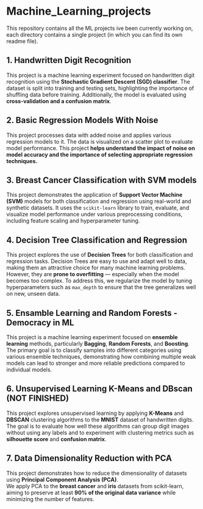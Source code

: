 # Machine_Learning_projects
This repository contains all the ML projects ive been currently working on, each directory contains a single project (in which you can find its own readme file).  

## 1. Handwritten Digit Recognition

This project is a machine learning experiment focused on handwritten digit recognition using the **Stochastic Gradient Descent (SGD) classifier**. The dataset is split into training and testing sets, highlighting the importance of shuffling data before training. Additionally, the model is evaluated using **cross-validation and a confusion matrix**.

## 2. Basic Regression Models With Noise

This project processes data with added noise and applies various regression models to it. The data is visualized on a scatter plot to evaluate model performance.
This project **helps understand the impact of noise on model accuracy and the importance of selecting appropriate regression techniques.**

## 3. Breast Cancer Classification with SVM models

This project demonstrates the application of **Support Vector Machine (SVM)** models for both classification and regression using real-world and synthetic datasets. It uses the `scikit-learn` library to train, evaluate, and visualize model performance under various preprocessing conditions, including feature scaling and hyperparameter tuning.

## 4. Decision Tree Classification and Regression
This project explores the use of **Decision Trees** for both classification and regression tasks. Decision Trees are easy to use and adapt well to data, making them an attractive choice for many machine learning problems. However, they are **prone to overfitting** — especially when the model becomes too complex. To address this, we regularize the model by tuning hyperparameters such as `max_depth` to ensure that the tree generalizes well on new, unseen data. 

## 5. Ensamble Learning and Random Forests - Democracy in ML
This project is a machine learning experiment focused on **ensemble learning** methods, particularly **Bagging**, **Random Forests**, and **Boosting**. The primary goal is to classify samples into different categories using various ensemble techniques, demonstrating how combining multiple weak models can lead to stronger and more reliable predictions compared to individual models.

## 6. Unsupervised Learning K-Means and DBscan (NOT FINISHED)
This project explores unsupervised learning by applying **K-Means** and **DBSCAN** clustering algorithms to the **MNIST** dataset of handwritten digits.  The goal is to evaluate how well these algorithms can group digit images without using any labels and to experiment with clustering metrics such as **silhouette score** and **confusion matrix**.

## 7. Data Dimensionality Reduction with PCA
This project demonstrates how to reduce the dimensionality of datasets using **Principal Component Analysis (PCA)**.  
We apply PCA to the **breast cancer** and **iris** datasets from scikit-learn, aiming to preserve at least **90% of the original data variance** while minimizing the number of features.